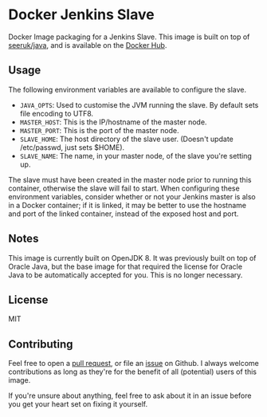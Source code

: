 Docker Jenkins Slave
====================

Docker Image packaging for a Jenkins Slave. This image is built on top of [seeruk/java][1], and is
available on the [Docker Hub][2].

Usage
-----

The following environment variables are available to configure the slave.

* `JAVA_OPTS`: Used to customise the JVM running the slave. By default sets file encoding to UTF8.
* `MASTER_HOST`: This is the IP/hostname of the master node.
* `MASTER_PORT`: This is the port of the master node.
* `SLAVE_HOME`: The host directory of the slave user. (Doesn't update /etc/passwd, just sets $HOME).
* `SLAVE_NAME`: The name, in your master node, of the slave you're setting up.

The slave must have been created in the master node prior to running this container, otherwise the
slave will fail to start. When configuring these environment variables, consider whether or not
your Jenkins master is also in a Docker container; if it is linked, it may be better to use the
hostname and port of the linked container, instead of the exposed host and port.

Notes
-----

This image is currently built on OpenJDK 8. It was previously built on top of Oracle Java, but the
base image for that required the license for Oracle Java to be automatically accepted for you. This
is no longer necessary.

License
-------

MIT

Contributing
------------

Feel free to open a [pull request][3], or file an [issue][4] on Github. I always welcome
contributions as long as they're for the benefit of all (potential) users of this image.

If you're unsure about anything, feel free to ask about it in an issue before you get your heart
set on fixing it yourself.

[1]: https://hub.docker.com/r/seeruk/java/
[2]: https://hub.docker.com/r/seeruk/jenkins-slave
[3]: https://github.com/SeerUK/docker-jenkins-slave/pulls
[4]: https://github.com/SeerUK/docker-jenkins-slave/issues
